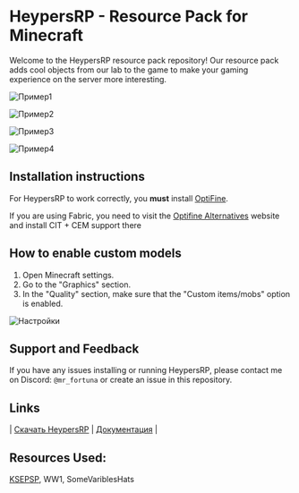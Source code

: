 # HeypersRP - Resource Pack for Minecraft

Welcome to the HeypersRP resource pack repository! Our resource pack adds cool objects from our lab to the game to make your gaming experience on the server more interesting.

![Пример1](https://github.com/mrf0rtuna4/HeypersRP/assets/108610775/60e99f15-0494-4cce-b874-0ec0bffb9ebf)

![Пример2](https://github.com/mrf0rtuna4/HeypersRP/assets/108610775/765487b4-c2fa-4717-8587-d9ebde634868)

![Пример3](https://github.com/mrf0rtuna4/HeypersRP/assets/108610775/e30772e3-57c7-434f-be59-6d2f95a0d27a)

![Пример4](https://github.com/mrf0rtuna4/HeypersRP/assets/108610775/823d1c6c-bfb5-4d3f-a39a-1d78ca6c0d5c)

## Installation instructions

For HeypersRP to work correctly, you __must__ install [OptiFine](https://www.optifine.net/downloads).

If you are using Fabric, you need to visit the [Optifine Alternatives](https://optifine.alternatives.lambdaurora.dev/) website and install CIT + CEM support there

## How to enable custom models

1. Open Minecraft settings.
2. Go to the "Graphics" section.
3. In the "Quality" section, make sure that the "Custom items/mobs" option is enabled.

![Настройки](https://user-images.githubusercontent.com/108610775/212486218-3e8d7413-22e9-4d4a-81fd-76997ffe98a6.png)

## Support and Feedback

If you have any issues installing or running HeypersRP, please contact me on Discord: `@mr_fortuna` or create an issue in this repository.

## Links

| [Скачать HeypersRP](https://modrinth.com/resourcepack/heypersrp) | [Документация](https://github.com/mrf0rtuna4/HeypersRP/blob/master/Documentation.md) |

## Resources Used:

[KSEPSP](https://vk.com/ksepsp), WW1, SomeVariblesHats